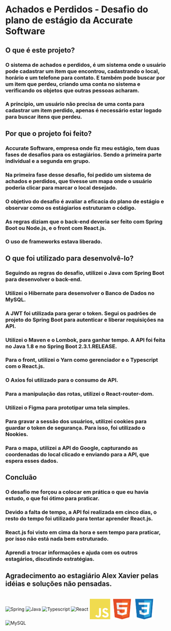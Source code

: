 # Achados e Perdidos - Desafio do plano de estágio da Accurate Software

## O que é este projeto?

### O sistema de achados e perdidos, é um sistema onde o usuário pode cadastrar um item que encontrou, cadastrando o local, horário e um telefone para contato. E também pode buscar por um item que perdeu, criando uma conta no sistema e verificando os objetos que outras pessoas acharam.
### A príncipio, um usuário não precisa de uma conta para cadastrar um item perdido, apenas é necessário estar logado para buscar itens que perdeu.

## Por que o projeto foi feito?

### Accurate Software, empresa onde fiz meu estágio, tem duas fases de desafios para os estagiários. Sendo a primeira parte individual e a segunda em grupo.
### Na primeira fase desse desafio, foi pedido um sistema de achados e perdidos, que tivesse um mapa onde o usuário poderia clicar para marcar o local desejado.
### O objetivo do desafio é avaliar a eficacia do plano de estágio e observar como os estágiarios estruturam o código.
### As regras diziam que o back-end deveria ser feito com Spring Boot ou Node.js, e o front com React.js.
### O uso de frameworks estava liberado.

## O que foi utilizado para desenvolvê-lo?

### Seguindo as regras do desafio, utilizei o Java com Spring Boot para desenvolver o back-end.
### Utilizei o Hibernate para desenvolver o Banco de Dados no MySQL.
### A JWT foi utilizada para gerar o token. Segui os padrões de projeto do Spring Boot para autenticar e liberar requisições na API.
### Utilizei o Maven e o Lombok, para ganhar tempo. A API foi feita no Java 1.8 e no Spring Boot 2.3.1.RELEASE.
### Para o front, utilizei o Yarn como gerenciador e o Typescript com o React.js.
### O Axios foi utilizado para o consumo de API.
### Para a manipulação das rotas, utilizei o React-router-dom.
### Utilizei o Figma para prototipar uma tela simples.
### Para gravar a sessão dos usuários, utilizei cookies para guardar o token de segurança. Para isso, foi utilizado o Nookies.
### Para o mapa, utilizei a API do Google, capturando as coordenadas do local clicado e enviando para a API, que espera esses dados.

## Concluão

### O desafio me forçou a colocar em prática o que eu havia estudo, o que foi ótimo para praticar.
### Devido a falta de tempo, a API foi realizada em cinco dias, o resto do tempo foi utilizado para tentar aprender React.js.
### React.js foi visto em cima da hora e sem tempo para praticar, por isso não está nada bem estruturado.
### Aprendi a trocar informações e ajuda com os outros estagários, discutindo estratégias.

## Agradecimento ao estagiário Alex Xavier pelas idéias e soluções não pensadas.

<div style="display: inline_block"><br>
   <img align="center" alt="Spring" height="65" width="65" src="https://cdn.jsdelivr.net/gh/devicons/devicon/icons/spring/spring-original.svg" />
   <img align="center" alt="Java" height="65" width="65" src="https://cdn.jsdelivr.net/gh/devicons/devicon/icons/java/java-original-wordmark.svg"/>
   <img align="center" alt="Typescript" height="65" width="65" src="https://cdn.jsdelivr.net/gh/devicons/devicon/icons/typescript/typescript-original.svg" />
   <img align="center" alt="React" height="65" width="65" src="https://cdn.jsdelivr.net/gh/devicons/devicon/icons/react/react-original-wordmark.svg" />
   <img align="center" alt="Js" height="65" width="65" src="https://raw.githubusercontent.com/devicons/devicon/master/icons/javascript/javascript-plain.svg">
   <img align="center" alt="HTML" height="65" width="65" src="https://raw.githubusercontent.com/devicons/devicon/master/icons/html5/html5-original.svg">
   <img align="center" alt="CSS" height="65" width="65" src="https://raw.githubusercontent.com/devicons/devicon/master/icons/css3/css3-original.svg">
   <img align="center" alt="MySQL" height="65" width="65" src="https://cdn.jsdelivr.net/gh/devicons/devicon/icons/mysql/mysql-original.svg"/>
</div>
